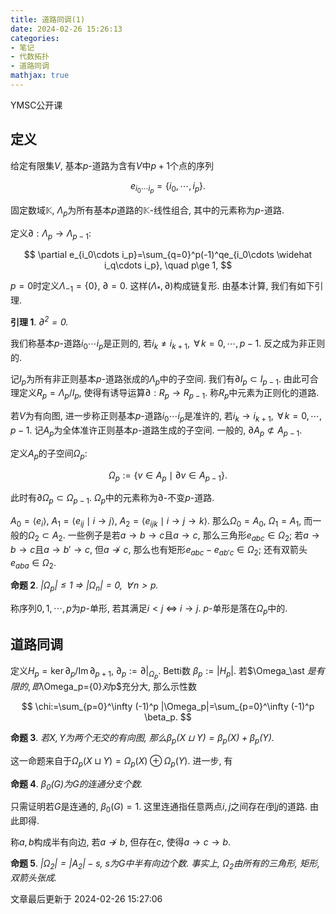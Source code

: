```yaml
---
title: 道路同调(1)
date: 2024-02-26 15:26:13
categories: 
- 笔记
- 代数拓扑
- 道路同调
mathjax: true
---
```


YMSC公开课

## 定义

给定有限集$V,$ 基本$p$-道路为含有$V$中$p+1$个点的序列


$$
e_{i_0\cdots i_p}=\{i_0,\cdots,i_p\}.
$$

 固定数域$\mathbb{K},$
$\Lambda_p$为所有基本$p$道路的$\mathbb{K}$-线性组合,
其中的元素称为$p$-道路.

定义$\partial:\Lambda_p\rightarrow \Lambda_{p-1}:$


$$
\partial e_{i_0\cdots i_p}=\sum_{q=0}^p(-1)^qe_{i_0\cdots \widehat i_q\cdots i_p}, \quad p\ge 1,
$$


$p=0$时定义$\Lambda_{-1}=\{0\},$ $\partial=0.$
这样$(\Lambda_\ast ,\partial)$构成链复形. 由基本计算, 我们有如下引理.

**引理 1**. *$\partial^2=0.$* 

我们称基本$p$-道路$i_0\cdots i_p$是正则的, 若$i_k\neq i_{k+1},$
$\,\forall\,k=0,\cdots,p-1.$ 反之成为非正则的.

记$I_p$为所有非正则基本$p$-道路张成的$\Lambda_p$中的子空间.
我们有$\partial I_p\subset I_{p-1}.$ 由此可合理定义$R_p=\Lambda_p/I_p,$
使得有诱导运算$\partial:R_p\rightarrow R_{p-1}.$
称$R_p$中元素为正则化的道路.

若$V$为有向图, 进一步称正则基本$p$-道路$i_0\cdots i_p$是准许的,
若$i_k\rightarrow i_{k+1},$ $\,\forall\,k=0,\cdots,p-1.$
记$A_p$为全体准许正则基本$p$-道路生成的子空间. 一般的,
$\partial A_p\not\subset A_{p-1}.$

定义$A_p$的子空间$\Omega_p:$


$$
\Omega_p:=\{v\in A_p\mid \partial v\in A_{p-1}\}.
$$


此时有$\partial \Omega_p\subset \Omega_{p-1}$.
$\Omega_p$中的元素称为$\partial$-不变$p$-道路.

$A_0=\left<{}e_i\right>,$
$A_1=\left<{}e_{ij}\mid i\rightarrow j\right>,$
$A_2=\left<{}e_{ijk}\mid i\rightarrow j\rightarrow k\right>.$
那么$\Omega_0=A_0,$ $\Omega_1=A_1,$ 而一般的$\Omega_2\subset A_2.$
一些例子是若$a\rightarrow b\rightarrow c$且$a\rightarrow c,$
那么三角形$e_{abc}\in \Omega_2;$
若$a\rightarrow b\rightarrow c$且$a\rightarrow b'\rightarrow c,$
但$a\not\rightarrow c,$ 那么也有矩形$e_{abc}-e_{ab'c}\in \Omega_2;$
还有双箭头$e_{aba}\in \Omega_2.$

**命题 2**. *$|\Omega_p|\le 1$ $\Rightarrow$ $|\Omega_n|=0,$ $\,\forall\,n> p.$* 

称序列$0,1,\cdots,p$为$p$-单形, 若其满足$i<j$ $\Leftrightarrow$
$i\rightarrow j.$ $p$-单形是落在$\Omega_p$中的.

## 道路同调

定义$H_p=\ker \partial_{p}/\operatorname{Im}\partial_{p+1},$
$\partial_p:=\partial|_{\Omega_p}.$ Betti数 $\beta_p:=|H_p|.$
若$\Omega_\ast $是有限的, 即$\Omega_p=\{0\}$对$p$充分大, 那么示性数


$$
\chi:=\sum_{p=0}^\infty (-1)^p |\Omega_p|=\sum_{p=0}^\infty (-1)^p \beta_p.
$$



**命题 3**. *若$X,Y$为两个无交的有向图, 那么$\beta_p(X\sqcup Y)=\beta_p(X)+\beta_p(Y).$* 

这一命题来自于$\Omega_p(X\sqcup Y)=\Omega_p(X)\oplus \Omega_p(Y).$
进一步, 有

**命题 4**. *$\beta_0(G)$为$G$的连通分支个数.* 

只需证明若$G$是连通的, $\beta_0(G)=1.$
这里连通指任意两点$i,j$之间存在$i$到$j$的道路. 由此即得.

称$a,b$构成半有向边, 若$a\not\rightarrow b,$ 但存在$c,$
使得$a\rightarrow c\rightarrow b.$

**命题 5**. *$|\Omega_2|=|A_2|-s,$ $s$为$G$中半有向边个数. 事实上, $\Omega_2$由所有的三角形, 矩形, 双箭头张成.* 

文章最后更新于 2024-02-26 15:27:06 
